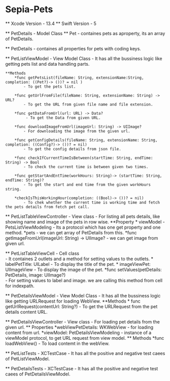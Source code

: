 # Sepia-Pets
** Xcode Version - 13.4
** Swift Version - 5

** PetDetails - Model Class
  ** Pet
     - containes pets as aproperty, its an array of PetDetails.
     
  ** PetDetails
     - containes all properties for pets with coding keys.
    
** PetListViewModel - View Model Class
     - It has all the bussiness logic like getting pets list and data handling parts.
    
    **Methods
        *func getPetsList(fileName: String, extensionName:String, completion: ((Pet?)-> ())? = nil )
            - To get the pets list.
            
        *func getUrlFromFile(fileName: String, extensionName: String) -> URL?
            - To get the URL from given file name and file extension.
            
        *func getDataFromUrl(url: URL) -> Data?
             - To get the Data from given URL.
             
        *func downloadImageFromUrl(imageUrl: String) -> UIImage?
            - For downloading the image from the given url.
          
        *func getConfigDetails(fileName: String, extensionName: String, completion: ((Config?)-> ())? = nil)
            - To get the config details from json file.
            
        *func checkIfCurrentTimeIsBetween(startTime: String, endTime: String) -> Bool
            - To check the current time is between given two times.
            
        *func getStartAndEntTime(workHours: String)-> (startTime: String, endTime: String)?
            - To get the start and end time from the given workHours string.
            
        *checkIsThisWorkingHour(completion: ((Bool)-> ())? = nil)
            - To chek whether the current time is working time and fetch the pets details from fetch pet call.
            
** PetListTableViewController - View class
        - For listing all pets details, like showing name and image of the pets in row wise.
        **Property
          * viewModel - PetsListViewModeling
              - Its a protocol which has one get property and one method.
               *pets
                    - we can get array of PetDetails from this.
               *func getImageFromUrl(imageUrl: String) -> UIImage?
                    - we can get image from given url.
                    
** PetListTableViewCell - Cell class  
        - It containes 2 outlets and a method for setting values to the outlets.
            * labelPetTitle: UILabel
                - To display the title of the pet.
            * imageViewPet: UIImageView
                - To display the image of the pet.
            *func setValues(petDetails: PetDetails, image: UIImage?)  
                - For setting values to label and image. we are calling this method from cell for indexpath.
                
** PetDetailsViewModel - View Model Class
     - It has all the bussiness logic like getting URLRequest for loading WebView.
     **Methods
        * func getUrlRequest(contentUrl: String?)
            - To get the URLRequest from the pet details content URL.
            
** PetDetailsViewController - View class
        - For loading pet details from the given url. 
        ** Properties
                *webViewPetDetails: WKWebView
                    - for loading content from url.
                *viewModel: PetDetailsViewModeling
                    - instance of a viewModel protocol, to get URL request from view model.
       ** Methods
               *func loadWebView() 
                    - To load contemt in the webView.
                
** PetListTests - XCTestCase
            - It has all the positive and negative test caees of PetListViewModel.
            
** PetDetailsTests - XCTestCase
            - It has all the positive and negative test caees of PetDetailsViewModel.                     
